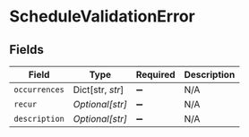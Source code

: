 # ScheduleValidationError


## Fields

| Field              | Type               | Required           | Description        |
| ------------------ | ------------------ | ------------------ | ------------------ |
| `occurrences`      | Dict[str, *str*]   | :heavy_minus_sign: | N/A                |
| `recur`            | *Optional[str]*    | :heavy_minus_sign: | N/A                |
| `description`      | *Optional[str]*    | :heavy_minus_sign: | N/A                |